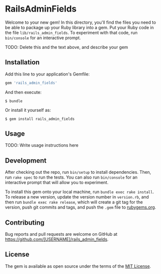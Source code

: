 # RailsAdminFields

Welcome to your new gem! In this directory, you'll find the files you need to be able to package up your Ruby library into a gem. Put your Ruby code in the file `lib/rails_admin_fields`. To experiment with that code, run `bin/console` for an interactive prompt.

TODO: Delete this and the text above, and describe your gem

## Installation

Add this line to your application's Gemfile:

```ruby
gem 'rails_admin_fields'
```

And then execute:

    $ bundle

Or install it yourself as:

    $ gem install rails_admin_fields

## Usage

TODO: Write usage instructions here

## Development

After checking out the repo, run `bin/setup` to install dependencies. Then, run `rake spec` to run the tests. You can also run `bin/console` for an interactive prompt that will allow you to experiment.

To install this gem onto your local machine, run `bundle exec rake install`. To release a new version, update the version number in `version.rb`, and then run `bundle exec rake release`, which will create a git tag for the version, push git commits and tags, and push the `.gem` file to [rubygems.org](https://rubygems.org).

## Contributing

Bug reports and pull requests are welcome on GitHub at https://github.com/[USERNAME]/rails_admin_fields.

## License

The gem is available as open source under the terms of the [MIT License](https://opensource.org/licenses/MIT).
